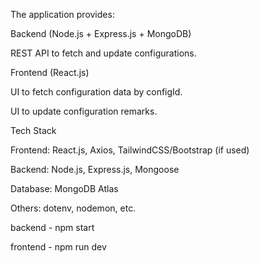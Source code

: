 The application provides:

Backend (Node.js + Express.js + MongoDB)

REST API to fetch and update configurations.

Frontend (React.js)

UI to fetch configuration data by configId.

UI to update configuration remarks.

 Tech Stack

Frontend: React.js, Axios, TailwindCSS/Bootstrap (if used)

Backend: Node.js, Express.js, Mongoose

Database: MongoDB Atlas

Others: dotenv, nodemon, etc.

backend - npm start 

frontend - npm run dev
